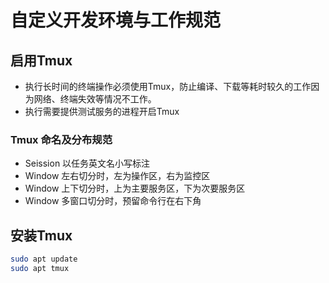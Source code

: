 # 自定义开发环境与工作规范

## 启用Tmux
 - 执行长时间的终端操作必须使用Tmux，防止编译、下载等耗时较久的工作因为网络、终端失效等情况不工作。
 - 执行需要提供测试服务的进程开启Tmux

### Tmux 命名及分布规范
 - Seission 以任务英文名小写标注
 - Window 左右切分时，左为操作区，右为监控区
 - Window 上下切分时，上为主要服务区，下为次要服务区
 - Window 多窗口切分时，预留命令行在右下角

## 安装Tmux
``` bash
sudo apt update
sudo apt tmux
```
